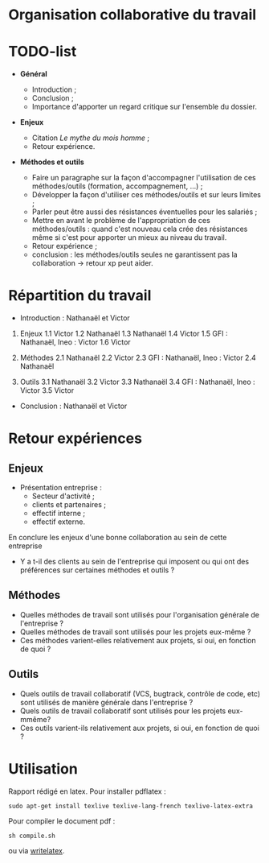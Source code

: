 Organisation collaborative du travail
=====================================

TODO-list
=========

- **Général**
	- Introduction ;
	- Conclusion ;
	- Importance d'apporter un regard critique sur l'ensemble du dossier.

- **Enjeux**
	- Citation *Le mythe du mois homme* ;
	- Retour expérience.

- **Méthodes et outils**
	- Faire un paragraphe sur la façon d'accompagner l'utilisation de ces méthodes/outils (formation, accompagnement, ...) ;
	- Développer la façon d'utiliser ces méthodes/outils et sur leurs limites ;
	- Parler peut être aussi des résistances éventuelles pour les salariés ;
	- Mettre en avant le problème de l'appropriation de ces méthodes/outils : quand c'est nouveau cela crée des résistances même si c'est pour apporter un mieux au niveau du travail.
	- Retour expérience ;
	- conclusion : les méthodes/outils seules ne garantissent pas la collaboration -> retour xp peut aider.

Répartition du travail
======================

- Introduction : Nathanaël et Victor

1. Enjeux
	1.1 Victor
	1.2 Nathanaël
	1.3 Nathanaël
	1.4 Victor
	1.5 GFI : Nathanaël, Ineo : Victor
	1.6 Victor

2. Méthodes
	2.1 Nathanaël
	2.2 Victor
	2.3 GFI : Nathanaël, Ineo : Victor
	2.4 Nathanaël

3. Outils
	3.1 Nathanaël
	3.2 Victor
	3.3 Nathanaël
	3.4 GFI : Nathanaël, Ineo : Victor
	3.5 Victor

- Conclusion : Nathanaël et Victor

Retour expériences
==================

Enjeux
------

* Présentation entreprise :
    - Secteur d'activité ;
    - clients et partenaires ;
    - effectif interne ;
    - effectif externe.

En conclure les enjeux d'une bonne collaboration au sein de cette entreprise

* Y a t-il des clients au sein de l'entreprise qui imposent ou qui ont des préférences sur certaines méthodes et outils ?

Méthodes
--------

* Quelles méthodes de travail sont utilisés pour l'organisation générale de l'entreprise ?
* Quelles méthodes de travail sont utilisés pour les projets eux-même ?
* Ces méthodes varient-elles relativement aux projets, si oui, en fonction de quoi ?

Outils
------

* Quels outils de travail collaboratif (VCS, bugtrack, contrôle de code, etc) sont utilisés de manière générale dans l'entreprise ?
* Quels outils de travail collaboratif sont utilisés pour les projets eux-mmême?
* Ces outils varient-ils relativement aux projets, si oui, en fonction de quoi ?

Utilisation
===========

Rapport rédigé en latex. Pour installer pdflatex :

	sudo apt-get install texlive texlive-lang-french texlive-latex-extra

Pour compiler le document pdf :

	sh compile.sh

ou via [writelatex](https://www.writelatex.com/1006950hmfzvd).
